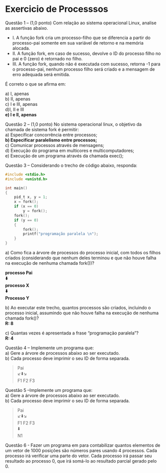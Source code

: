 # Exercicio de Processsos

Questão 1 – (1,0 ponto) Com relação ao sistema operacional Linux, analise as assertivas abaixo.

* I. A função fork cria um processo-filho que se diferencia a partir do processo-pai somente em sua variável de retorno e na memória alocada.
* II. A função fork, em caso de sucesso, devolve o ID do processo filho no pai e 0 (zero) é retornado no filho.
* III. A função fork, quando não é executada com sucesso, retorna -1 para o processo-pai, nenhum processo filho será criado e a mensagem de erro adequada será emitida.  

É correto o que se afirma em:  

a) I, apenas  
b) II, apenas  
c) I e III, apenas  
d)I, II e III  
**e) I e II, apenas**  

Questão 2 – (1,0 ponto) No sistema operacional linux, o objetivo da chamada de sistema fork é permitir:  
a) Especificar concorrência entre processos;  
**b) Especificar paralelismo entre processos;**  
c) Comunicar processos através de mensagens;  
d) Execução do programa em multicores e multicomputadores;  
e) Execução de um programa através da chamada exec();  

Questão 3 – Considerando o trecho de código abaixo, responda:

```C
#include <stdio.h>
#include <unistd.h>

int main()
{
    pid_t x, y = 1;
    x = fork();
    if (x == 0)
        y = fork();
    fork();
    if (y == 0)
    {
        fork();
        printf("programação paralela \n");
    }
}
```

a) Como fica a árvore de processos do processo inicial, com todos os filhos criados (considerando que nenhum deles terminou e que não houve falha na execução de nenhuma chamada fork())?  

**processo Pai**  
**:arrow_down:**  
**processo X**  
**:arrow_down:**  
**Processo Y**  

b) Ao executar este trecho, quantos processos são criados, incluindo o processo inicial, assumindo que não houve falha na execução de nenhuma chamada fork()?  
**R: 8**  

c) Quantas vezes é apresentada a frase “programação paralela”?  
**R: 4**  

Questão 4 – Implemente um programa que:  
a) Gere a árvore de processos abaixo ao ser executado.  
b) Cada processo deve imprimir o seu ID de forma separada.  


>Pai  
>:arrow_lower_left::arrow_down::arrow_lower_right:  
>F1 F2 F3  

Questão 5 –Implemente um programa que:  
a) Gere a árvore de processos abaixo ao ser executado.  
b) Cada processo deve imprimir o seu ID de forma separada.  

>Pai  
>:arrow_lower_left::arrow_down::arrow_lower_right:  
>F1 F2 F3  
>:arrow_down:  
>N1  

Questão 6 - Fazer um programa em para contabilizar quantos elementos de um vetor de 1000 posições são números pares usando 4 processos. Cada processo irá verificar uma parte do vetor. Cada processo irá passar seu resultado ao processo 0, que irá somá-lo ao resultado parcial gerado pelo 0.  
